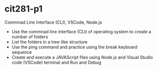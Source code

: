 # cit281-p1
Commnad Line Interface (CLI), VSCode, Node.js

  - Use the commnad line interface (CLI) of operating system to create a number of folders
  - List the folders in a tree-like structure
  - Use the ping command and practice using the break keyboard sequence
  - Create and execute a JAVAScript files using Node.js and Visual Studio code (VSCode) terminal and Run and Debug
